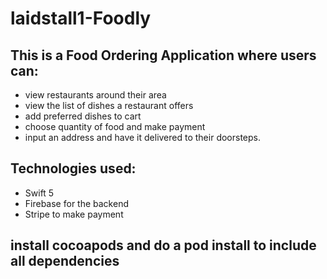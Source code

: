 # laidstall1-Foodly
## This is a Food Ordering Application where users can:

- view restaurants around their area
- view the list of dishes a restaurant offers
- add preferred dishes to cart
- choose quantity of food and make payment
- input an address and have it delivered to their doorsteps.



## Technologies used:
- Swift 5
- Firebase for the backend
- Stripe to make payment

## install cocoapods and do a pod install to include all dependencies
